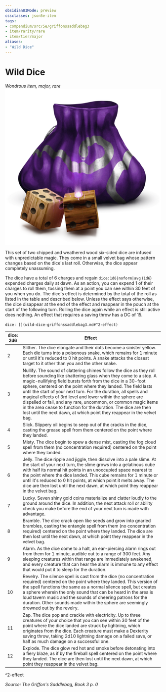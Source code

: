 ```yaml
---
obsidianUIMode: preview
cssclasses: json5e-item
tags:
- compendium/src/5e/griffonssaddlebag3
- item/rarity/rare
- item/tier/major
aliases: 
- "Wild Dice"
---
```

# Wild Dice
*Wondrous item, major, rare*  
![](https://raw.githubusercontent.com/TheGiddyLimit/homebrew-img/main/img/GriffonsSaddlebag3/Wild-Dice.webp#right)  


This set of two chipped and weathered wood six-sided dice are infused with unpredictable magic. They come in a small velvet bag whose pattern changes based on the dice's last roll. Otherwise, the dice appear completely unassuming.

The dice have a total of 6 charges and regain `dice:1d6|noform|avg` (`1d6`) expended charges daily at dawn. As an action, you can expend 1 of their charges to roll them, tossing them at a point you can see within 30 feet of you when you do. The dice's effect is determined by the total of the roll as listed in the table and described below. Unless the effect says otherwise, the dice disappear at the end of the effect and reappear in the pouch at the start of the following turn. Rolling the dice again while an effect is still active does nothing. An effect that requires a saving throw has a DC of 15.

`dice: [](wild-dice-griffonssaddlebag3.md#^2-effect)`

| dice: 2d6 | Effect |
|-----------|--------|
| 2 | Slither. The dice elongate and their dots become a sinister yellow. Each die turns into a poisonous snake, which remains for 1 minute or until it's reduced to 0 hit points. A snake attacks the closest target to it other than you and the other snake. |
| 3 | Nullify. The sound of clattering chimes follow the dice as they roll before sounding like shattering glass when they come to a stop. A magic-nullifying field bursts forth from the dice in a 30-foot sphere, centered on the point where they landed. The field lasts until the start of your next turn. For the duration, all spells and magical effects of 3rd level and lower within the sphere are dispelled or fail, and any rare, uncommon, or common magic items in the area cease to function for the duration. The dice are then lost until the next dawn, at which point they reappear in the velvet bag. |
| 4 | Slick. Slippery oil begins to seep out of the cracks in the dice, casting the grease spell from them centered on the point where they landed. |
| 5 | Misty. The dice begin to spew a dense mist, casting the fog cloud spell from them (no concentration required) centered on the point where they landed. |
| 6 | Jelly. The dice ripple and jiggle, then dissolve into a pale slime. At the start of your next turn, the slime grows into a gelatinous cube with half its normal hit points in an unoccupied space nearest to the point where the dice landed. This cube remains for 1 minute or until it's reduced to 0 hit points, at which point it melts away. The dice are then lost until the next dawn, at which point they reappear in the velvet bag. |
| 7 | Lucky. Seven shiny gold coins materialize and clatter loudly to the ground around the dice. In addition, the next attack roll or ability check you make before the end of your next turn is made with advantage. |
| 8 | Bramble. The dice crack open like seeds and grow into gnarled brambles, casting the entangle spell from them (no concentration required) centered on the point where they landed. The dice are then lost until the next dawn, at which point they reappear in the velvet bag. |
| 9 | Alarm. As the dice come to a halt, an ear-piercing alarm rings out from them for 1 minute, audible out to a range of 300 feet. Any sleeping creatures within that range are immediately awakened, and every creature that can hear the alarm is immune to any effect that would put it to sleep for the duration. |
| 10 | Revelry. The silence spell is cast from the dice (no concentration required) centered on the point where they landed. This version of the spell functions the same as a normal silence spell, but creates a sphere wherein the only sound that can be heard in the area is loud tavern music and the sounds of cheering patrons for the duration. Other sounds made within the sphere are seemingly drowned out by the revelry. |
| 11 | Zap. The dice pop and crackle with electricity. Up to three creatures of your choice that you can see within 30 feet of the point where the dice landed are struck by lightning, which originates from the dice. Each creature must make a Dexterity saving throw, taking 2d10 lightning damage on a failed save, or half as much damage on a successful one. |
| 12 | Explode. The dice glow red hot and smoke before detonating into a fiery blaze, as if by the fireball spell centered on the point where they landed. The dice are then lost until the next dawn, at which point they reappear in the velvet bag. |
^2-effect

*Source: The Griffon's Saddlebag, Book 3 p. 0*